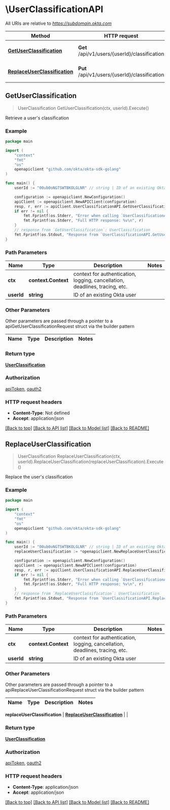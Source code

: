 # \UserClassificationAPI

All URIs are relative to *https://subdomain.okta.com*

Method | HTTP request | Description
------------- | ------------- | -------------
[**GetUserClassification**](UserClassificationAPI.md#GetUserClassification) | **Get** /api/v1/users/{userId}/classification | Retrieve a user&#39;s classification
[**ReplaceUserClassification**](UserClassificationAPI.md#ReplaceUserClassification) | **Put** /api/v1/users/{userId}/classification | Replace the user&#39;s classification



## GetUserClassification

> UserClassification GetUserClassification(ctx, userId).Execute()

Retrieve a user's classification



### Example

```go
package main

import (
	"context"
	"fmt"
	"os"
	openapiclient "github.com/okta/okta-sdk-golang"
)

func main() {
	userId := "00ub0oNGTSWTBKOLGLNR" // string | ID of an existing Okta user

	configuration := openapiclient.NewConfiguration()
	apiClient := openapiclient.NewAPIClient(configuration)
	resp, r, err := apiClient.UserClassificationAPI.GetUserClassification(context.Background(), userId).Execute()
	if err != nil {
		fmt.Fprintf(os.Stderr, "Error when calling `UserClassificationAPI.GetUserClassification``: %v\n", err)
		fmt.Fprintf(os.Stderr, "Full HTTP response: %v\n", r)
	}
	// response from `GetUserClassification`: UserClassification
	fmt.Fprintf(os.Stdout, "Response from `UserClassificationAPI.GetUserClassification`: %v\n", resp)
}
```

### Path Parameters


Name | Type | Description  | Notes
------------- | ------------- | ------------- | -------------
**ctx** | **context.Context** | context for authentication, logging, cancellation, deadlines, tracing, etc.
**userId** | **string** | ID of an existing Okta user | 

### Other Parameters

Other parameters are passed through a pointer to a apiGetUserClassificationRequest struct via the builder pattern


Name | Type | Description  | Notes
------------- | ------------- | ------------- | -------------


### Return type

[**UserClassification**](UserClassification.md)

### Authorization

[apiToken](../README.md#apiToken), [oauth2](../README.md#oauth2)

### HTTP request headers

- **Content-Type**: Not defined
- **Accept**: application/json

[[Back to top]](#) [[Back to API list]](../README.md#documentation-for-api-endpoints)
[[Back to Model list]](../README.md#documentation-for-models)
[[Back to README]](../README.md)


## ReplaceUserClassification

> UserClassification ReplaceUserClassification(ctx, userId).ReplaceUserClassification(replaceUserClassification).Execute()

Replace the user's classification



### Example

```go
package main

import (
	"context"
	"fmt"
	"os"
	openapiclient "github.com/okta/okta-sdk-golang"
)

func main() {
	userId := "00ub0oNGTSWTBKOLGLNR" // string | ID of an existing Okta user
	replaceUserClassification := *openapiclient.NewReplaceUserClassification() // ReplaceUserClassification | 

	configuration := openapiclient.NewConfiguration()
	apiClient := openapiclient.NewAPIClient(configuration)
	resp, r, err := apiClient.UserClassificationAPI.ReplaceUserClassification(context.Background(), userId).ReplaceUserClassification(replaceUserClassification).Execute()
	if err != nil {
		fmt.Fprintf(os.Stderr, "Error when calling `UserClassificationAPI.ReplaceUserClassification``: %v\n", err)
		fmt.Fprintf(os.Stderr, "Full HTTP response: %v\n", r)
	}
	// response from `ReplaceUserClassification`: UserClassification
	fmt.Fprintf(os.Stdout, "Response from `UserClassificationAPI.ReplaceUserClassification`: %v\n", resp)
}
```

### Path Parameters


Name | Type | Description  | Notes
------------- | ------------- | ------------- | -------------
**ctx** | **context.Context** | context for authentication, logging, cancellation, deadlines, tracing, etc.
**userId** | **string** | ID of an existing Okta user | 

### Other Parameters

Other parameters are passed through a pointer to a apiReplaceUserClassificationRequest struct via the builder pattern


Name | Type | Description  | Notes
------------- | ------------- | ------------- | -------------

 **replaceUserClassification** | [**ReplaceUserClassification**](ReplaceUserClassification.md) |  | 

### Return type

[**UserClassification**](UserClassification.md)

### Authorization

[apiToken](../README.md#apiToken), [oauth2](../README.md#oauth2)

### HTTP request headers

- **Content-Type**: application/json
- **Accept**: application/json

[[Back to top]](#) [[Back to API list]](../README.md#documentation-for-api-endpoints)
[[Back to Model list]](../README.md#documentation-for-models)
[[Back to README]](../README.md)

